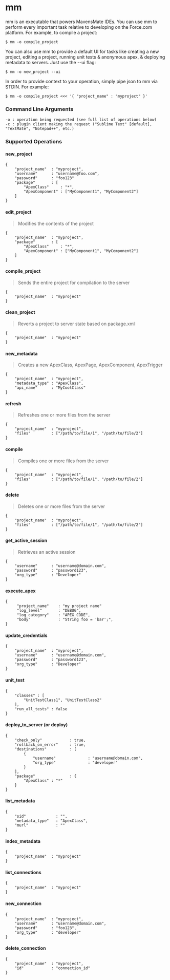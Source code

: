 mm
==========

mm is an executable that powers MavensMate IDEs. You can use mm to perform every important task relative to developing on the Force.com platform. For example, to compile a project:

```
$ mm -o compile_project
```

You can also use mm to provide a default UI for tasks like creating a new project, editing a project, running unit tests & anonymous apex, & deploying metadata to servers. Just use the --ui flag:

```
$ mm -o new_project --ui
```

In order to provide context to your operation, simply pipe json to mm via STDIN. For example:

```
$ mm -o compile_project <<< '{ "project_name" : "myproject" }'
```

### Command Line Arguments

```
-o : operation being requested (see full list of operations below)
-c : plugin client making the request ("Sublime Text" [default], "TextMate", "Notepad++", etc.)
```

### Supported Operations

#### new_project

```
{
	"project_name" 	: "myproject",
	"username" 		: "username@foo.com",
	"password" 		: "foo123"
	"package" 		: [
		"ApexClass" 	: "*",
		"ApexComponent" : ["MyComponent1", "MyComponent2"]
	]
}		
```

#### edit_project

> Modifies the contents of the project

```
{
	"project_name" 	: "myproject",
	"package" 		: [
		"ApexClass" 	: "*",
		"ApexComponent" : ["MyComponent1", "MyComponent2"]
	]
}		
```

#### compile_project

> Sends the entire project for compilation to the server

```
{
	"project_name" 	: "myproject"
}		
```

#### clean_project

> Reverts a project to server state based on package.xml

```
{
	"project_name" 	: "myproject"
}		
```

#### new_metadata

> Creates a new ApexClass, ApexPage, ApexComponent, ApexTrigger

```
{
	"project_name" 	: "myproject",
	"metadata_type"	: "ApexClass",
	"api_name" 		: "MyCoolClass"
}		
```

#### refresh

> Refreshes one or more files from the server

```
{
	"project_name"	: "myproject",
	"files" 		: ["/path/to/file/1", "/path/to/file/2"]
}		
```

#### compile

> Compiles one or more files from the server

```
{
	"project_name"	: "myproject",
	"files" 		: ["/path/to/file/1", "/path/to/file/2"]
}		
```

#### delete

> Deletes one or more files from the server

```
{
	"project_name"	: "myproject",
	"files" 		: ["/path/to/file/1", "/path/to/file/2"]
}		
```

#### get_active_session

> Retrieves an active session

```
{
	"username"		: "username@domain.com",
	"password" 		: "password123",
	"org_type" 		: "Developer"
}		
```

#### execute_apex

```
{
     "project_name"    : "my project name"
     "log_level"       : "DEBUG",
     "log_category"    : "APEX_CODE",
     "body"            : "String foo = 'bar';",
}
```

#### update_credentials

```
{
	"project_name"	: "myproject",
	"username"		: "username@domain.com",
	"password" 		: "password123",
	"org_type" 		: "Developer"
}		
```

#### unit_test

```
{
    "classes" : [
        "UnitTestClass1", "UnitTestClass2"
    ],
    "run_all_tests" : false
}
```

#### deploy_to_server (or deploy)

```
{
    "check_only"            : true,
    "rollback_on_error"     : true,
    "destinations"          : [
        {
            "username"              : "username@domain.com",
            "org_type"              : "developer"
        }
    ],
    "package"               : {
        "ApexClass" : "*"
    }
}
```

#### list_metadata

```
{
    "sid"             : "",
    "metadata_type"   : "ApexClass",
    "murl"            : ""
}
```

#### index_metadata

```
{
	"project_name"	: "myproject"
}		
```

#### list_connections

```
{
	"project_name"	: "myproject"
}		
```

#### new_connection

```
{
	"project_name"	: "myproject",
	"username" 		: "username@domain.com",
	"password" 		: "foo123",
	"org_type" 		: "developer"
}		
```

#### delete_connection

```
{
	"project_name"	: "myproject",
	"id" 			: "connection_id"
}		
```
